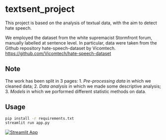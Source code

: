 # textsent_project

This project is based on the analysis of textual data, with the aim to detect hate speech.

We employed the dataset from the white supremacist Stormfront forum, manually labelled at sentence level. In particular, data were taken from the Github repository hate-speech-dataset by Vicomtech. https://github.com/Vicomtech/hate-speech-dataset

## Note

The work has been split in 3 pages:
	1. *Pre-processing data* in which we cleaned data;
	2. *Data analysis* in which we made some descriptive analysis;
	3. *Models* in which we porformed different statistic methods on data. 

## Usage

```bash
pip install -r requirements.txt
streamlit run app.py
```

[![Streamlit App](https://static.streamlit.io/badges/streamlit_badge_black_white.svg)](https://share.streamlit.io/martinaviggiano/textsent_project/app.py)
